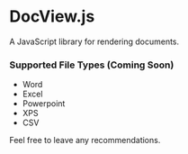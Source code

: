 # DocView.js
A JavaScript library for rendering documents.

### Supported File Types (Coming Soon)
- Word
- Excel
- Powerpoint
- XPS
- CSV

Feel free to leave any recommendations.
